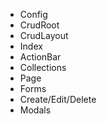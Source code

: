 -   Config
-   CrudRoot
-   CrudLayout
-   Index
-   ActionBar
-   Collections
-   Page
-   Forms
-   Create/Edit/Delete
-   Modals